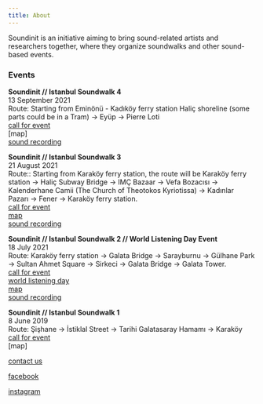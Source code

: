 ```yaml
---
title: About
---
```


<!--<p align="center">
  <img src="/images/world_listening_day_2021_soundwalk.jpg" style="width: 100%; max-width: 1040px; height: auto;" />
</p>
-->

Soundinit is an initiative aiming to bring sound-related artists and researchers together, where they organize soundwalks and other sound-based events.


### Events

 
**Soundinit // Istanbul Soundwalk 4**  
13 September 2021   
Route: Starting from Eminönü - Kadıköy ferry station Haliç shoreline (some parts could be in a Tram) → Eyüp → Pierre Loti  
[call for event](https://www.facebook.com/events/314247687167721)  
[map]  
[sound recording](https://soundcloud.com/serkansevilgen/soundinit-soundwalk-4-2021-09-13)


**Soundinit // Istanbul Soundwalk 3**  
21 August 2021  
Route:: Starting from Karaköy ferry station, the route will be Karaköy ferry station → Haliç Subway Bridge → IMÇ Bazaar → Vefa Bozacısı → Kalenderhane Camii (The Church of Theotokos Kyriotissa) → Kadınlar Pazarı → Fener → Karaköy ferry station.  
[call for event](https://www.facebook.com/events/388636376318198)  
[map](https://www.google.com/maps/d/u/0/edit?mid=1MLrA34PaNxbMmOM9UZVjEePd0oTL1bw4&usp=sharing)  
[sound recording](https://soundcloud.com/serkansevilgen/soundinit-soundwalk-2021-08-21-binaural-recording?in=serkansevilgen/sets/soundinit-soundwalks)

**Soundinit // Istanbul Soundwalk 2 // World Listening Day Event**  
18 July 2021  
Route: Karaköy ferry station → Galata Bridge → Sarayburnu → Gülhane Park → Sultan Ahmet Square → Sirkeci → Galata Bridge → Galata Tower.  
[call for event](https://www.facebook.com/events/802173933809500)  
[world listening day](https://www.worldlisteningproject.org/world-listening-day-2021-global-events/)  
[map](https://www.google.com/maps/d/u/0/edit?mid=1BKPERfc-PiHJeKs6MguDSsl5Yoevzq6p&ll=41.01509264968318%2C28.974248199999998&z=15)  
[sound recording](https://soundcloud.com/serkansevilgen/soundinit-world-listening-soundwalk-binaural-18-july-2021)

**Soundinit // Istanbul Soundwalk 1**  
8 June 2019  
Route: Şişhane → İstiklal Street → Tarihi Galatasaray Hamamı → Karaköy  
[call for event](https://www.facebook.com/events/329481291055819/)  
[map]  

 

[contact us](https://docs.google.com/forms/d/1bR_9Eoz-YTYKCCOFsM8smKg13FTl7b-ajXyIR4db9d0)

[facebook](https://www.facebook.com/soundinit.istanbul) 

[instagram](https://www.instagram.com/sound.init) 




